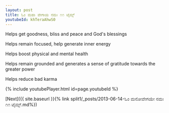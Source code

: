 ```yaml
---
layout: post
title: ಓಂ ಮಹಾ ವೇಗಾಯ ನಮಃ ೧೧ ಟೈಮ್ಸ್
youtubeId: khTeraAhwS0
---
```

 
 
Helps get goodness, bliss and peace and God's blessings
 
Helps remain focused, help generate inner energy 
 
Helps boost physical and mental health 
 
Helps remain grounded and generates a sense of gratitude towards the greater power 
 
Helps reduce bad karma
 
 
 
 


{% include youtubePlayer.html id=page.youtubeId %}
 
[Next]({{ site.baseurl }}{% link  split1/_posts/2013-06-14-ಓಂ ಮನೋವೇಗಯೇ ನಮಃ ೧೧ ಟೈಮ್ಸ್.md%})
 
